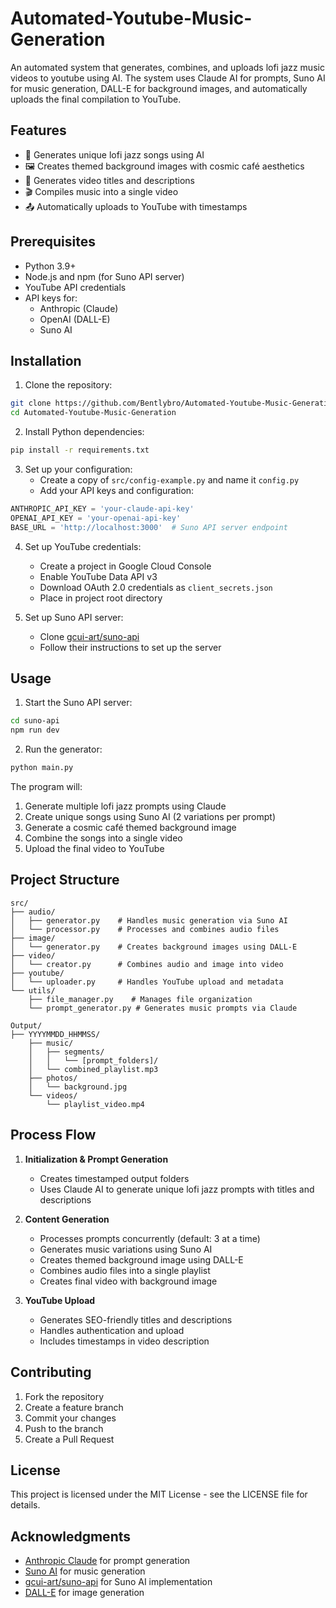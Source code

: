 # Automated-Youtube-Music-Generation

An automated system that generates, combines, and uploads lofi jazz music videos to youtube using AI. The system uses Claude AI for prompts, Suno AI for music generation, DALL-E for background images, and automatically uploads the final compilation to YouTube.

## Features

- 🎵 Generates unique lofi jazz songs using AI
- 🖼️ Creates themed background images with cosmic café aesthetics
- 📝 Generates video titles and descriptions
- 🎬 Compiles music into a single video
- 📤 Automatically uploads to YouTube with timestamps

## Prerequisites

- Python 3.9+
- Node.js and npm (for Suno API server)
- YouTube API credentials
- API keys for:
  - Anthropic (Claude)
  - OpenAI (DALL-E)
  - Suno AI

## Installation

1. Clone the repository:
```bash
git clone https://github.com/Bentlybro/Automated-Youtube-Music-Generation.git
cd Automated-Youtube-Music-Generation
```

2. Install Python dependencies:
```bash
pip install -r requirements.txt
```

3. Set up your configuration:
   - Create a copy of `src/config-example.py` and name it `config.py`
   - Add your API keys and configuration:
```python
ANTHROPIC_API_KEY = 'your-claude-api-key'
OPENAI_API_KEY = 'your-openai-api-key'
BASE_URL = 'http://localhost:3000'  # Suno API server endpoint
```

4. Set up YouTube credentials:
   - Create a project in Google Cloud Console
   - Enable YouTube Data API v3
   - Download OAuth 2.0 credentials as `client_secrets.json`
   - Place in project root directory

5. Set up Suno API server:
   - Clone [gcui-art/suno-api](https://github.com/gcui-art/suno-api)
   - Follow their instructions to set up the server

## Usage

1. Start the Suno API server:
```bash
cd suno-api
npm run dev
```

2. Run the generator:
```bash
python main.py
```

The program will:
1. Generate multiple lofi jazz prompts using Claude
2. Create unique songs using Suno AI (2 variations per prompt)
3. Generate a cosmic café themed background image
4. Combine the songs into a single video
5. Upload the final video to YouTube

## Project Structure

```
src/
├── audio/
│   ├── generator.py    # Handles music generation via Suno AI
│   └── processor.py    # Processes and combines audio files
├── image/
│   └── generator.py    # Creates background images using DALL-E
├── video/
│   └── creator.py      # Combines audio and image into video
├── youtube/
│   └── uploader.py     # Handles YouTube upload and metadata
└── utils/
    ├── file_manager.py    # Manages file organization
    └── prompt_generator.py # Generates music prompts via Claude

Output/
├── YYYYMMDD_HHMMSS/
    ├── music/
    │   ├── segments/
    │   │   └── [prompt_folders]/
    │   └── combined_playlist.mp3
    ├── photos/
    │   └── background.jpg
    └── videos/
        └── playlist_video.mp4
```

## Process Flow

1. **Initialization & Prompt Generation**
   - Creates timestamped output folders
   - Uses Claude AI to generate unique lofi jazz prompts with titles and descriptions

2. **Content Generation**
   - Processes prompts concurrently (default: 3 at a time)
   - Generates music variations using Suno AI
   - Creates themed background image using DALL-E
   - Combines audio files into a single playlist
   - Creates final video with background image

3. **YouTube Upload**
   - Generates SEO-friendly titles and descriptions
   - Handles authentication and upload
   - Includes timestamps in video description

## Contributing

1. Fork the repository
2. Create a feature branch
3. Commit your changes
4. Push to the branch
5. Create a Pull Request

## License

This project is licensed under the MIT License - see the LICENSE file for details.

## Acknowledgments

- [Anthropic Claude](https://www.anthropic.com/claude) for prompt generation
- [Suno AI](https://suno.ai) for music generation
- [gcui-art/suno-api](https://github.com/gcui-art/suno-api) for Suno AI implementation
- [DALL-E](https://openai.com/dall-e-3) for image generation